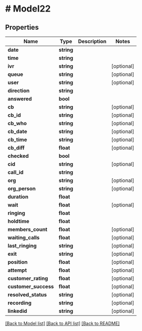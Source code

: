 # # Model22

## Properties

Name | Type | Description | Notes
------------ | ------------- | ------------- | -------------
**date** | **string** |  |
**time** | **string** |  |
**ivr** | **string** |  | [optional]
**queue** | **string** |  | [optional]
**user** | **string** |  | [optional]
**direction** | **string** |  |
**answered** | **bool** |  |
**cb** | **string** |  | [optional]
**cb_id** | **string** |  | [optional]
**cb_who** | **string** |  | [optional]
**cb_date** | **string** |  | [optional]
**cb_time** | **string** |  | [optional]
**cb_diff** | **float** |  | [optional]
**checked** | **bool** |  |
**cid** | **string** |  | [optional]
**call_id** | **string** |  |
**org** | **string** |  | [optional]
**org_person** | **string** |  | [optional]
**duration** | **float** |  |
**wait** | **float** |  | [optional]
**ringing** | **float** |  |
**holdtime** | **float** |  |
**members_count** | **float** |  | [optional]
**waiting_calls** | **float** |  | [optional]
**last_ringing** | **string** |  | [optional]
**exit** | **string** |  | [optional]
**position** | **float** |  | [optional]
**attempt** | **float** |  | [optional]
**customer_rating** | **float** |  | [optional]
**customer_success** | **float** |  | [optional]
**resolved_status** | **string** |  | [optional]
**recording** | **string** |  | [optional]
**linkedid** | **string** |  | [optional]

[[Back to Model list]](../../README.md#models) [[Back to API list]](../../README.md#endpoints) [[Back to README]](../../README.md)
